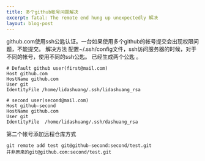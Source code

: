 ```yaml
---
title: 多个github帐号问题解决
excerpt: fatal: The remote end hung up unexpectedly 解决 
layout: blog-post
---
```


github.com使用ssh公匙认证。一台如果使用多个github的帐号提交会出现权限问题，不能提交。
解决方法 
配置~/.ssh/config文件，ssh访问服务器的时候，对于不同的帐号，使用不同的ssh公匙。
已经生成两个公匙 。

    # Default github user(first@mail.com)
    Host github.com
    HostName github.com
    User git
    IdentityFile /home/lidashuang/.ssh/lidashuang_rsa

    # second user(second@mail.com)
    Host github-second
    HostName github.com
    User git
    IdentityFile  /home/lidashuang/.ssh/dashuang_rsa

第二个帐号添加远程仓库方式

	git remote add test git@github-second:second/test.git 
	并非原来的git@github.com:second/test.git


